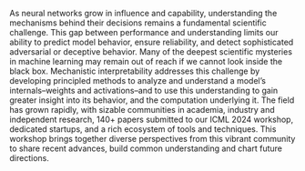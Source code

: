 As neural networks grow in influence and capability, understanding the mechanisms behind their decisions remains a fundamental scientific challenge. This gap between performance and understanding limits our ability to predict model behavior, ensure reliability, and detect sophisticated adversarial or deceptive behavior. Many of the deepest scientific mysteries in machine learning may remain out of reach if we cannot look inside the black box. 
Mechanistic interpretability addresses this challenge by developing principled methods to analyze and understand a model’s internals–weights and activations–and to use this understanding to gain greater insight into its behavior, and the computation underlying it. 
The field has grown rapidly, with sizable communities in academia, industry and independent research, 140+ papers submitted to our ICML 2024 workshop, dedicated startups, and a rich ecosystem of tools and techniques. This workshop brings together diverse perspectives from this vibrant community to share recent advances, build common understanding and chart future directions.
